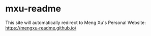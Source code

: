 # mxu-readme

This site will automatically redirect to Meng Xu's Personal Website: https://mengxu-readme.github.io/
